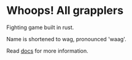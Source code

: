 # Whoops! All grapplers

Fighting game built in rust.

Name is shortened to wag, pronounced 'waag'.

Read [docs](docs/docs.md) for more information.
